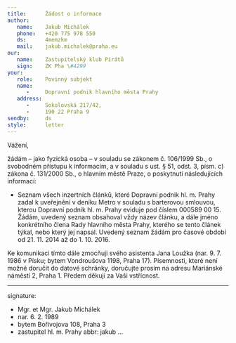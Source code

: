 ```yaml
---
title:      Žádost o informace
author:
   name:    Jakub Michálek
   phone:   +420 775 978 550
   ds:      4memzkm
   mail:    jakub.michalek@praha.eu
our:
   name:    Zastupitelský klub Pirátů
   sign:    ZK Pha \#4299
your:
   role:    Povinný subjekt
   name:    
      -     Dopravní podnik hlavního města Prahy
   address:
      -     Sokolovská 217/42,
      -     190 22 Praha 9
sendby:     ds
style:      letter
---
```


Vážení, 

žádám – jako fyzická osoba – v souladu se zákonem č. 106/1999 Sb., o svobodném přístupu k informacím, a v souladu s ust. § 51, odst. 3, písm. c) zákona č. 131/2000 Sb., o hlavním městě Praze, o poskytnutí následujících informací:

* Seznam všech inzertních článků, které Dopravní podnik hl. m. Prahy zadal k uveřejnění v deníku Metro v souladu s barterovou smlouvou, kterou Dopravní podnik hl. m. Prahy eviduje pod číslem 000589 00 15. Žádám, uvedený seznam obsahoval vždy název článku, a dále jméno konkrétního člena Rady hlavního města Prahy, kterého se tento článek týkal, nebo který jej napsal. Uvedený seznam žádám pro časové období od 21. 11. 2014 až do 1. 10. 2016.

Ke komunikaci tímto dále zmocňuji svého asistenta Jana Loužka (nar. 9. 7. 1986 v Písku; bytem Vondroušova 1198, Praha 17). Písemnosti, které není možné doručit do datové schránky, doručujte prosím na adresu Mariánské náměstí 2, Praha 1. Předem děkuji za Vaši vstřícnost.

---
signature:
  - Mgr. et Mgr. Jakub Michálek
  - nar. 6. 2. 1989
  - bytem Bořivojova 108, Praha 3
  - zastupitel hl. m. Prahy
abbr:       jakub
...

